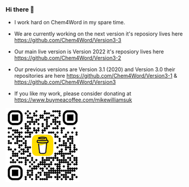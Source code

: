 ### Hi there 👋

- I work hard on Chem4Word in my spare time.

- We are currently working on the next version it's reposiory lives here https://github.com/Chem4Word/Version3-3
- Our main live version is Version 2022 it's reposiory lives here https://github.com/Chem4Word/Version3-2
- Our previous versions are Version 3.1 (2020) and Version 3.0 their repositories are here https://github.com/Chem4Word/Version3-1 & https://github.com/Chem4Word/Version3

- If you like my work, please consider donating at https://www.buymeacoffee.com/mikewilliamsuk

<a href="https://www.buymeacoffee.com/mikewilliamsuk"><img src="https://github.com/MikeWilliams-UK/MikeWilliams-UK/blob/master/assets/BuyMeACoffee-QR.png" width=200 height=200 alt="Buy me a coffee" title="Buy me a coffee"></a>

<!--
**MikeWilliams-UK/MikeWilliams-UK** is a ✨ _special_ ✨ repository because its `README.md` (this file) appears on your GitHub profile.

Here are some ideas to get you started:

- 🔭 I’m currently working on ...
- 🌱 I’m currently learning ...
- 👯 I’m looking to collaborate on ...
- 🤔 I’m looking for help with ...
- 💬 Ask me about ...
- 📫 How to reach me: ...
- 😄 Pronouns: ...
- ⚡ Fun fact: ...
-->
